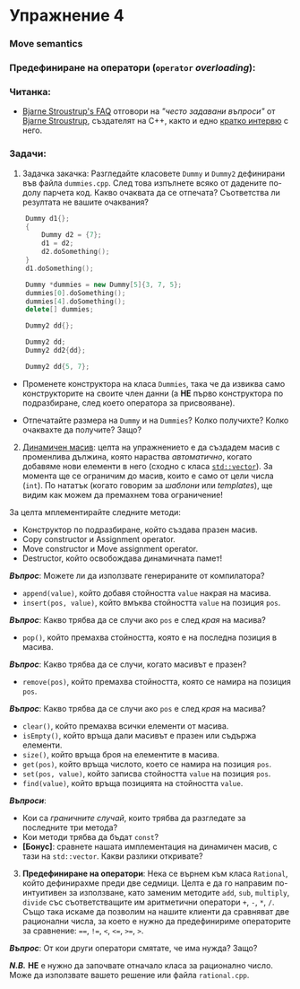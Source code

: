 # Упражнение 4


### Move semantics

### Предефиниране на оператори (`operator` _overloading_):


### Читанка:
  - [Bjarne Stroustrup's FAQ](https://www.stroustrup.com/bs_faq.html) отговори на _"често задавани въпроси"_ от [Bjarne Stroustrup](https://www.stroustrup.com/index.html), създателят на C++, както и едно [кратко интервю](https://www.codecademy.com/resources/blog/bjarne-stroustrup-interview/) с него.


### Задачи:

1. Задачка закачка: Разгледайте класовете `Dummy` и `Dummy2` дефинирани във файла `dummies.cpp`. След това изпълнете всяко от дадените по-долу парчета код. Какво очаквата да се отпечата? Съответства ли резултата не вашите очаквания?

```cpp
    Dummy d1{};
    {
        Dummy d2 = {7};
        d1 = d2;
        d2.doSomething();
    }
    d1.doSomething();
```

```cpp
    Dummy *dummies = new Dummy[5]{3, 7, 5};
    dummies[0].doSomething();
    dummies[4].doSomething();
    delete[] dummies;
```

```cpp
    Dummy2 dd{};
```

```cpp
    Dummy2 dd;
    Dummy2 dd2{dd};
```

```cpp
    Dummy2 dd{5, 7};
```

- Променете конструктора на класа `Dummies`, така че да извиква само конструкторите на своите член данни (а **НЕ** първо конструктора по подразбиране, след което оператора за присвояване).

- Отпечатайте размера на `Dummy` и на `Dummies`? Колко получихте? Колко очаквахте да получите? Защо?


2. [Динамичен масив](https://en.wikipedia.org/wiki/Dynamic_array): целта на упражнението е да създадем масив с променлива дължина, която нараства _автоматично_, когато добавяме нови елементи в него (сходно с класа [`std::vector`](https://en.cppreference.com/w/cpp/container/vector)). За момента ще се ограничим до масив, които е само от цели числа (`int`). По нататък (когато говорим за _шаблони_ или _templates_), ще видим как можем да премахнем това ограничение!

За целта мплементирайте следните методи:
  - Конструктор по подразбиране, който създава празен масив.
  - Copy constructor и Assignment operator.
  - Move constructor и Move assignment operator.
  - Destructor, който освобождава динамичната памет!

  _**Въпрос**_: Можете ли да използвате генерираните от компилатора?

  - `append(value)`, който добавя стойността `value` накрая на масива.
  - `insert(pos, value)`, който вмъква стойността `value` на позиция `pos`.

  _**Въпрос**_: Какво трябва да се случи ако `pos` е след _края_ на масива?

  - `pop()`, който премахва стойността, която е на последна позиция в масива.

  _**Въпрос**_: Какво трябва да се случи, когато масивът е празен?

  - `remove(pos)`, който премахва стойността, която се намира на позиция `pos`.

  _**Въпрос**_: Какво трябва да се случи ако `pos` е след _края_ на масива?

  - `clear()`, който премахва всички елементи от масива.
  - `isEmpty()`, който връща дали масивът е празен или съдържа елементи.
  - `size()`, който връща броя на елементите в масива.
  - `get(pos)`, който връща числото, което се намира на позиция `pos`.
  - `set(pos, value)`, който записва стойността `value` на позиция `pos`.
  - `find(value)`, който връща позицията на стойността `value`.

_**Въпроси**_:
  - Кои са _граничните случай_, които трябва да разгледате за последните три метода?
  - Кои методи трябва да бъдат `const`?
  - **[Бонус]**: сравнете нашата имплементация на динамичен масив, с тази на `std::vector`. Какви разлики откривате?


3. **Предефиниране на оператори**: Нека се върнем към класа `Rational`, който дефинирахме преди две седмици. Целта е да го направим по-интуитивен за използване, като заменим методите `add`, `sub`, `multiply`, `divide` със съответстващите им аритметични оператори `+`, `-`, `*`, `/`. Също така искаме да позволим на нашите клиенти да сравняват две рационални числа, за което е нужно да предефинириме операторите за сравнение: `==`, `!=`, `<`, `<=`, `>=`, `>`.

_**Въпрос**_: От кои други оператори смятате, че има нужда? Защо?

_**N.B.**_ **НЕ** е нужно да започвате отначало класа за рационално число. Може да използвате вашето решение или файла `rational.cpp`.
